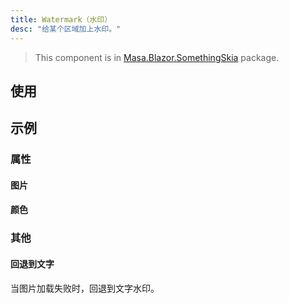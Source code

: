```yaml
---
title: Watermark（水印）
desc: "给某个区域加上水印。"
---
```


> This component is in [Masa.Blazor.SomethingSkia](https://www.nuget.org/packages/Masa.Blazor.SomethingSkia) package.

## 使用

<watermark-usage></watermark-usage>

## 示例

### 属性

#### 图片

<masa-example file="Examples.labs.watermark.Image"></masa-example>

#### 颜色

<masa-example file="Examples.labs.watermark.Color"></masa-example>

### 其他

#### 回退到文字

当图片加载失败时，回退到文字水印。

<masa-example file="Examples.labs.watermark.ImageErrorFallbackToText"></masa-example>
